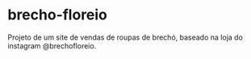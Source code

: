 # brecho-floreio
Projeto de um site de vendas de roupas de brechó, baseado na loja do instagram @brechofloreio.

